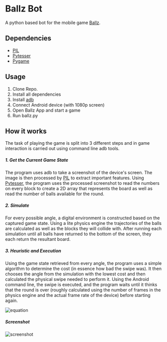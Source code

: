 # Ballz Bot

A python based bot for the mobile game [Ballz](https://play.google.com/store/apps/details?id=com.ketchapp.ballz).

## Dependencies
* [PIL](http://www.pythonware.com/products/pil/)
* [Pytesser](https://pypi.python.org/pypi/PyTesser)
* [Pygame](https://www.pygame.org/)

## Usage
1. Clone Repo.
2. Install all dependencies
3. Install [adb](https://developer.android.com/studio/command-line/adb.html)
4. Connect Android device (with 1080p screen)
5. Open Ballz App and start a game
6. Run ballz.py

## How it works
The task of playing the game is split into 3 different steps and in game
interaction is carried out using command line adb tools.
##### 1. Get the Current Game State
The program uses adb to take a screenshot of the device's screen. The image is then processed by [PIL](http://www.pythonware.com/products/pil/) to extract important features. Using [Pytesser](https://pypi.python.org/pypi/PyTesser), the program uses the processed screenshot to read the numbers on every block to create a 2D array that represents the board as well as read the number of balls available for the round.
##### 2. Simulate
For every possible angle, a digital environment is constructed based on the captured game state. Using a lite physics engine the trajectories of the balls are calculated as well as the blocks they will collide with. After running each simulation until all balls have returned to the bottom of the screen, they each return the resultant board.
##### 3. Heuristic and Execution
Using the game state retrieved from every angle, the program uses a simple algorithm to determine the cost (in essence how bad the swipe was). It then chooses the angle from the simulation with the lowest cost and then calculated the physical swipe needed to perform it. Using the Android command line, the swipe is executed, and the program waits until it thinks that the round is over (roughly calculated using the number of frames in the physics engine and the actual frame rate of the device) before starting again.

![equation](http://www.sciweavers.org/upload/Tex2Img_1493423442/render.png)

##### Screenshot

![screenshot](https://cloud.githubusercontent.com/assets/6625384/25557899/f4b1f0fe-2ce0-11e7-9245-463100049ea3.gif)
